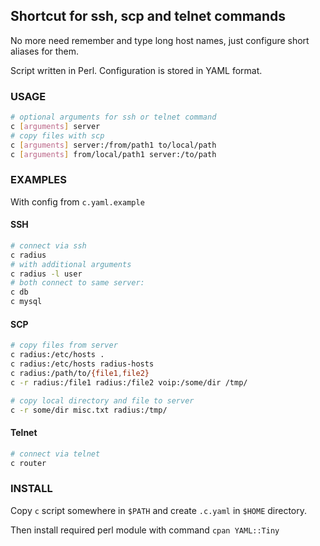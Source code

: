## Shortcut for ssh, scp and telnet commands

No more need remember and type long host names, just configure short aliases for them.

Script written in Perl. Configuration is stored in YAML format.

### USAGE

```sh
# optional arguments for ssh or telnet command
c [arguments] server
# copy files with scp
c [arguments] server:/from/path1 to/local/path
c [arguments] from/local/path1 server:/to/path
```

### EXAMPLES

With config from `c.yaml.example`

#### SSH

```sh
# connect via ssh
c radius
# with additional arguments
c radius -l user
# both connect to same server:
c db
c mysql
```

#### SCP

```sh
# copy files from server
c radius:/etc/hosts .
c radius:/etc/hosts radius-hosts
c radius:/path/to/{file1,file2}
c -r radius:/file1 radius:/file2 voip:/some/dir /tmp/

# copy local directory and file to server
c -r some/dir misc.txt radius:/tmp/
```

#### Telnet

```sh
# connect via telnet
c router
```

### INSTALL

Copy `c` script somewhere in `$PATH` and create `.c.yaml` in `$HOME` directory.

Then install required perl module with command `cpan YAML::Tiny`
